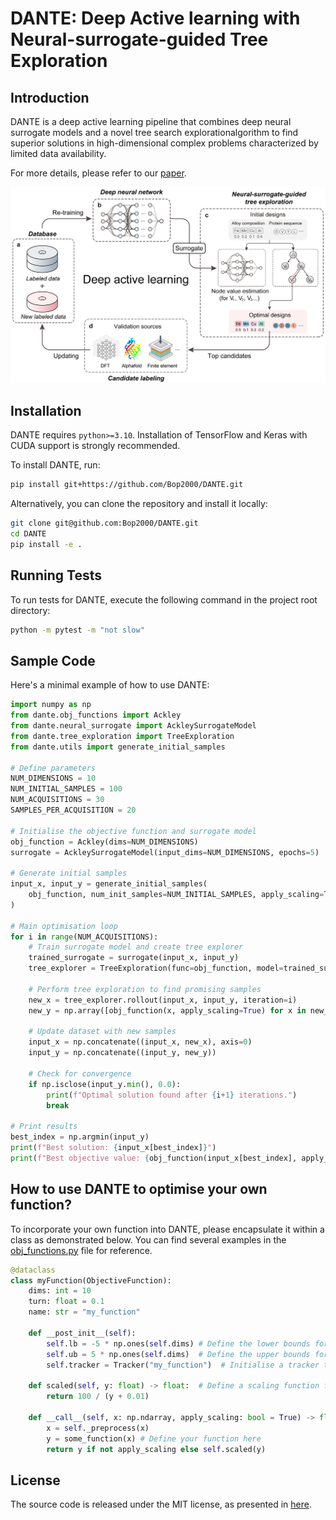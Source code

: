 # DANTE: Deep Active learning with Neural-surrogate-guided Tree Exploration

## Introduction

DANTE is a deep active learning pipeline that combines deep neural surrogate models and a novel tree search explorationalgorithm to find superior solutions in high-dimensional complex problems characterized by limited data availability. 

For more details, please refer to our [paper](https://arxiv.org/abs/2404.04062).

<p align="center">
  <img src="assets/dante_flowchart.png" alt="DANTE Flowchart" width="600">
</p>

## Installation

DANTE requires `python>=3.10`. Installation of TensorFlow and Keras with CUDA support is strongly recommended.

To install DANTE, run:

```bash
pip install git+https://github.com/Bop2000/DANTE.git
```

Alternatively, you can clone the repository and install it locally:

```bash
git clone git@github.com:Bop2000/DANTE.git
cd DANTE
pip install -e .
```

## Running Tests

To run tests for DANTE, execute the following command in the project root directory:

```bash
python -m pytest -m "not slow"
```

## Sample Code

Here's a minimal example of how to use DANTE:

```python
import numpy as np
from dante.obj_functions import Ackley
from dante.neural_surrogate import AckleySurrogateModel
from dante.tree_exploration import TreeExploration
from dante.utils import generate_initial_samples

# Define parameters
NUM_DIMENSIONS = 10
NUM_INITIAL_SAMPLES = 100
NUM_ACQUISITIONS = 30
SAMPLES_PER_ACQUISITION = 20

# Initialise the objective function and surrogate model
obj_function = Ackley(dims=NUM_DIMENSIONS)
surrogate = AckleySurrogateModel(input_dims=NUM_DIMENSIONS, epochs=5)

# Generate initial samples
input_x, input_y = generate_initial_samples(
    obj_function, num_init_samples=NUM_INITIAL_SAMPLES, apply_scaling=True
)

# Main optimisation loop
for i in range(NUM_ACQUISITIONS):
    # Train surrogate model and create tree explorer
    trained_surrogate = surrogate(input_x, input_y)
    tree_explorer = TreeExploration(func=obj_function, model=trained_surrogate, num_samples_per_acquisition=SAMPLES_PER_ACQUISITION)
    
    # Perform tree exploration to find promising samples
    new_x = tree_explorer.rollout(input_x, input_y, iteration=i)
    new_y = np.array([obj_function(x, apply_scaling=True) for x in new_x])
    
    # Update dataset with new samples
    input_x = np.concatenate((input_x, new_x), axis=0)
    input_y = np.concatenate((input_y, new_y))
    
    # Check for convergence
    if np.isclose(input_y.min(), 0.0):
        print(f"Optimal solution found after {i+1} iterations.")
        break

# Print results
best_index = np.argmin(input_y)
print(f"Best solution: {input_x[best_index]}")
print(f"Best objective value: {obj_function(input_x[best_index], apply_scaling=False)}")
```

## How to use DANTE to optimise your own function?

To incorporate your own function into DANTE, please encapsulate it within a class as demonstrated below. You can find several examples in the [obj_functions.py](dante/obj_functions.py) file for reference.

```python
@dataclass
class myFunction(ObjectiveFunction):
    dims: int = 10
    turn: float = 0.1
    name: str = "my_function"

    def __post_init__(self):
        self.lb = -5 * np.ones(self.dims) # Define the lower bounds for each dimension of the problem
        self.ub = 5 * np.ones(self.dims)  # Define the upper bounds for each dimension of the problem
        self.tracker = Tracker("my_function")  # Initialise a tracker to monitor the function's performance

    def scaled(self, y: float) -> float:  # Define a scaling function for better surrogate training
        return 100 / (y + 0.01)

    def __call__(self, x: np.ndarray, apply_scaling: bool = True) -> float:
        x = self._preprocess(x)
        y = some_function(x) # Define your function here
        return y if not apply_scaling else self.scaled(y)
```

## License

The source code is released under the MIT license, as presented in [here](LICENSE).